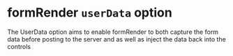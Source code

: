 # formRender `userData` option

The UserData option aims to enable formRender to both capture the form data before posting to the server and as well as inject the data back into the controls

